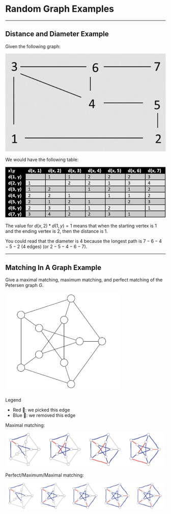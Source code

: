 # Random Graph Examples

<hr class="sep-both">

## Distance and Diameter Example

<div class="row row-cols-lg-2"><div>

Given the following graph:

![Distance in a graph - example - graph](../_images/shortest/distance.jpg)
</div><div>

We would have the following table:

![Distance in a graph - example - table](../_images/shortest/distance2.png)

The value for $d(x, 2) * d(1, y) = 1$ means that when the starting vertex is $1$ and the ending vertex is $2$, then the distance is $1$.

You could read that the diameter is $4$ because the longest path is $7-6-4-5-2$ (4 edges) (or $2-5-4-6-7$).
</div></div>

<hr class="sep-both">

## Matching In A Graph Example

<div class="row row-cols-lg-2"><div>

Give a maximal matching, maximum matching, and perfect matching of the Petersen graph $G$.

![Example - Graph G](../_images/matching/matching1.png)
</div><div>

Legend

* Red 🔴: we picked this edge
* Blue 🔵: we removed this edge

Maximal matching:

![Example - Maximal matching](../_images/matching/matching1-1.png)

Perfect/Maximum/Maximal matching:

![Example - Perfect matching](../_images/matching/matching1-2.png)
</div></div>